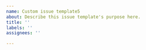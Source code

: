 ```yaml
---
name: Custom issue template5
about: Describe this issue template's purpose here.
title: ''
labels: ''
assignees: ''

---
```



